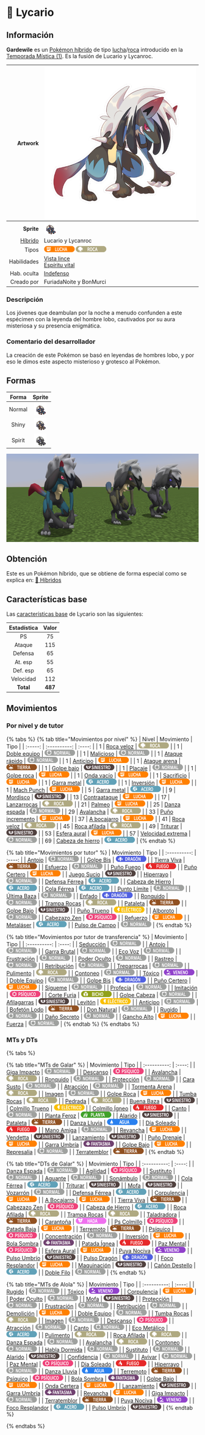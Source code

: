 # 🧬 Lycario

## Información

**Gardewile** es un [Pokémon híbrido](../../funciones/hibridos.md) de tipo [lucha](https://www.wikidex.net/wiki/Tipo_lucha)/[roca](https://www.wikidex.net/wiki/Tipo_roca) introducido en la [Temporada Mística (1)](./). Es la fusión de Lucario y Lycanroc.

|                     **Artwork** | ![Artwork de Lycario](../../images/pokemon/temporada-1/Lycario.png)                                                                                    |
| ------------------------------: | -------------------------------------------------------------------------------------------------------------------------------------- |
|                      **Sprite** | ![Sprite de Lycario](../../images/pokemon/temporada-1/Lycario-sprite.png)                                                          |
| [Híbrido](#) | Lucario y Lycanroc                                                                                                                     |
|                           Tipos | ![Tipo lucha](../../images/pokemon/tipos/tipo_lucha.png) ![Tipo roca](../../images/pokemon/tipos/tipo_roca.png)        |
|                     Habilidades | [Vista lince](https://www.wikidex.net/wiki/Vista_lince)<br>[Espíritu vital](https://www.wikidex.net/wiki/Espíritu_vital) |
|                     Hab. oculta | [Indefenso](https://www.wikidex.net/wiki/Indefenso)                                                                       |
|                      Creado por | FuriadaNoite y BonMurci                                                                                                                |


### Descripción
Los jóvenes que deambulan por la noche a menudo confunden a este espécimen con la leyenda del hombre lobo, cautivados por su aura misteriosa y su presencia enigmática.

### Comentario del desarrollador
La creación de este Pokémon se basó en leyendas de hombres lobo, y por eso le dimos este aspecto misterioso y grotesco al Pokémon.

## Formas

|  Forma |                                            Sprite                                           |
| :----: | :-----------------------------------------------------------------------------------------: |
| Normal |        ![Sprite de Lycario](../../images/pokemon/temporada-1/Lycario-sprite.png)        |
|  Shiny |  ![Sprite de Lycario Shiny](../../images/pokemon/temporada-1/Lycario-sprite-shiny.png)  |
| Spirit | ![Sprite de Lycario Spirit](../../images/pokemon/temporada-1/Lycario-sprite-spirit.png) |

![Formas de Lycario](../../images/pokemon/temporada-1/Lycario-formas.png)

## Obtención

Este es un Pokémon híbrido, que se obtiene de forma especial como se explica en: [🧬 Híbridos](../../funciones/hibridos.md)

## Características base

Las [características base](https://www.wikidex.net/wiki/Caracter%C3%ADsticas) de Lycario son las siguientes:

| Estadística |  Valor  |
| :---------: | :-----: |
|      PS     |    75   |
|    Ataque   |    115   |
|   Defensa   |    65   |
|   At. esp   |   55   |
|   Def. esp  |   65   |
|  Velocidad  |   112   |
|  **Total**  | **487** |

## Movimientos

### Por nivel y de tutor

{% tabs %}
{% tab title="Movimientos por nivel" %}
| Nivel | Movimiento | Tipo |
| :-----: | :----------: | :----: |
| 1 | [Roca veloz](https://www.wikidex.net/wiki/Roca_veloz) | ![tipo roca](../../images/pokemon/tipos/tipo_roca.png) |
| 1 | [Doble equipo](https://www.wikidex.net/wiki/Doble_equipo) | ![tipo normal](../../images/pokemon/tipos/tipo_normal.png) |
| 1 | [Malicioso](https://www.wikidex.net/wiki/Malicioso) | ![tipo normal](../../images/pokemon/tipos/tipo_normal.png) |
| 1 | [Ataque rápido](https://www.wikidex.net/wiki/Ataque_rápido) | ![tipo normal](../../images/pokemon/tipos/tipo_normal.png) |
| 1 | [Anticipo](https://www.wikidex.net/wiki/Anticipo) | ![tipo lucha](../../images/pokemon/tipos/tipo_lucha.png) |
| 1 | [Ataque arena](https://www.wikidex.net/wiki/Ataque_arena) | ![tipo tierra](../../images/pokemon/tipos/tipo_tierra.png) |
| 1 | [Golpe bajo](https://www.wikidex.net/wiki/Golpe_bajo) | ![tipo siniestro](../../images/pokemon/tipos/tipo_siniestro.png) |
| 1 | [Placaje](https://www.wikidex.net/wiki/Placaje) | ![tipo normal](../../images/pokemon/tipos/tipo_normal.png) |
| 1 | [Golpe roca](https://www.wikidex.net/wiki/Golpe_roca) | ![tipo lucha](../../images/pokemon/tipos/tipo_lucha.png) |
| 1 | [Onda vacío](https://www.wikidex.net/wiki/Onda_vacío) | ![tipo lucha](../../images/pokemon/tipos/tipo_lucha.png) |
| 1 | [Sacrificio](https://www.wikidex.net/wiki/Sacrificio) | ![tipo lucha](../../images/pokemon/tipos/tipo_lucha.png) |
| 1 | [Garra metal](https://www.wikidex.net/wiki/Garra_metal) | ![tipo acero](../../images/pokemon/tipos/tipo_acero.png) |
| 1 | [Inversión](https://www.wikidex.net/wiki/Inversión) | ![tipo lucha](../../images/pokemon/tipos/tipo_lucha.png) |
| 1 | [Mach Punch](https://www.wikidex.net/wiki/Mach_Punch) | ![tipo lucha](../../images/pokemon/tipos/tipo_lucha.png) |
| 5 | [Garra metal](https://www.wikidex.net/wiki/Garra_metal) | ![tipo acero](../../images/pokemon/tipos/tipo_acero.png) |
| 9 | [Mordisco](https://www.wikidex.net/wiki/Mordisco) | ![tipo siniestro](../../images/pokemon/tipos/tipo_siniestro.png) |
| 13 | [Contraataque](https://www.wikidex.net/wiki/Contraataque) | ![tipo lucha](../../images/pokemon/tipos/tipo_lucha.png) |
| 17 | [Lanzarrocas](https://www.wikidex.net/wiki/Lanzarrocas) | ![tipo roca](../../images/pokemon/tipos/tipo_roca.png) |
| 21 | [Palmeo](https://www.wikidex.net/wiki/Palmeo) | ![tipo lucha](../../images/pokemon/tipos/tipo_lucha.png) |
| 25 | [Danza espada](https://www.wikidex.net/wiki/Danza_espada) | ![tipo normal](../../images/pokemon/tipos/tipo_normal.png) |
| 29 | [Avalancha](https://www.wikidex.net/wiki/Avalancha) | ![tipo roca](../../images/pokemon/tipos/tipo_roca.png) |
| 33 | [Puño incremento](https://www.wikidex.net/wiki/Puño_incremento) | ![tipo lucha](../../images/pokemon/tipos/tipo_lucha.png) |
| 37 | [A bocajarro](https://www.wikidex.net/wiki/A_bocajarro) | ![tipo lucha](../../images/pokemon/tipos/tipo_lucha.png) |
| 41 | [Roca veloz](https://www.wikidex.net/wiki/Roca_veloz) | ![tipo roca](../../images/pokemon/tipos/tipo_roca.png) |
| 45 | [Roca afilada](https://www.wikidex.net/wiki/Roca_afilada) | ![tipo roca](../../images/pokemon/tipos/tipo_roca.png) |
| 49 | [Triturar](https://www.wikidex.net/wiki/Triturar) | ![tipo siniestro](../../images/pokemon/tipos/tipo_siniestro.png) |
| 53 | [Esfera aural](https://www.wikidex.net/wiki/Esfera_aural) | ![tipo lucha](../../images/pokemon/tipos/tipo_lucha.png) |
| 57 | [Velocidad extrema](https://www.wikidex.net/wiki/Velocidad_extrema) | ![tipo normal](../../images/pokemon/tipos/tipo_normal.png) |
| 69 | [Cabeza de hierro](https://www.wikidex.net/wiki/Cabeza_de_hierro) | ![tipo acero](../../images/pokemon/tipos/tipo_acero.png) |
{% endtab %}

{% tab title="Movimientos por tutor" %}
| Movimiento | Tipo |
| :----------: | :----: |
| [Antojo](https://www.wikidex.net/wiki/Antojo) | ![tipo normal](../../images/pokemon/tipos/tipo_normal.png) |
| [Golpe Bis](https://www.wikidex.net/wiki/Golpe_Bis) | ![tipo dragón](../../images/pokemon/tipos/tipo_dragon.png) |
| [Tierra Viva](https://www.wikidex.net/wiki/Tierra_Viva) | ![tipo tierra](../../images/pokemon/tipos/tipo_tierra.png) |
| [Esfuerzo](https://www.wikidex.net/wiki/Esfuerzo) | ![tipo normal](../../images/pokemon/tipos/tipo_normal.png) |
| [Puño Fuego](https://www.wikidex.net/wiki/Pu%C3%B1o_Fuego) | ![tipo fuego](../../images/pokemon/tipos/tipo_fuego.png) |
| [Puño Certero](https://www.wikidex.net/wiki/Pu%C3%B1o_Certero) | ![tipo lucha](../../images/pokemon/tipos/tipo_lucha.png) |
| [Juego Sucio](https://www.wikidex.net/wiki/Juego_Sucio) | ![tipo siniestro](../../images/pokemon/tipos/tipo_siniestro.png) |
| [Hiperrayo](https://www.wikidex.net/wiki/Hiperrayo) | ![tipo normal](../../images/pokemon/tipos/tipo_normal.png) |
| [Defensa Férrea](https://www.wikidex.net/wiki/Defensa_F%C3%A9rrea) | ![tipo acero](../../images/pokemon/tipos/tipo_acero.png) |
| [Cabeza de Hierro](https://www.wikidex.net/wiki/Cabeza_de_Hierro) | ![tipo acero](../../images/pokemon/tipos/tipo_acero.png) |
| [Cola Férrea](https://www.wikidex.net/wiki/Cola_F%C3%A9rrea) | ![tipo acero](../../images/pokemon/tipos/tipo_acero.png) |
| [Punto Límite](https://www.wikidex.net/wiki/Punto_L%C3%ADmite) | ![tipo normal](../../images/pokemon/tipos/tipo_normal.png) |
| [Última Baza](https://www.wikidex.net/wiki/%C3%9Altima_Baza) | ![tipo normal](../../images/pokemon/tipos/tipo_normal.png) |
| [Enfado](https://www.wikidex.net/wiki/Enfado) | ![tipo dragón](../../images/pokemon/tipos/tipo_dragon.png) |
| [Ronquido](https://www.wikidex.net/wiki/Ronquido) | ![tipo normal](../../images/pokemon/tipos/tipo_normal.png) |
| [Trampa Rocas](https://www.wikidex.net/wiki/Trampa_Rocas) | ![tipo roca](../../images/pokemon/tipos/tipo_roca.png) |
| [Pataleta](https://www.wikidex.net/wiki/Pataleta) | ![tipo tierra](../../images/pokemon/tipos/tipo_tierra.png) |
| [Golpe Bajo](https://www.wikidex.net/wiki/Golpe_Bajo) | ![tipo siniestro](../../images/pokemon/tipos/tipo_siniestro.png) |
| [Puño Trueno](https://www.wikidex.net/wiki/Pu%C3%B1o_Trueno) | ![tipo eléctrico](../../images/pokemon/tipos/tipo_electrico.png) |
| [Alboroto](https://www.wikidex.net/wiki/Alboroto) | ![tipo normal](../../images/pokemon/tipos/tipo_normal.png) |
| [Cabezazo Zen](https://www.wikidex.net/wiki/Cabezazo_Zen) | ![tipo psíquico](../../images/pokemon/tipos/tipo_psiquico.png) |
| [Refuerzo](https://www.wikidex.net/wiki/Refuerzo) | ![tipo lucha](../../images/pokemon/tipos/tipo_lucha.png) |
| [Metaláser](https://www.wikidex.net/wiki/Metal%C3%A1ser) | ![tipo acero](../../images/pokemon/tipos/tipo_acero.png) |
| [Pulso de Campo](https://www.wikidex.net/wiki/Pulso_de_Campo) | ![tipo normal](../../images/pokemon/tipos/tipo_normal.png) |
{% endtab %}

{% tab title="Movimientos por tutor de transferencia" %}
| Movimiento | Tipo |
| :----------: | :----: |
| [Seducción](https://www.wikidex.net/wiki/Seducción) | ![tipo normal](../../images/pokemon/tipos/tipo_normal.png) |
| [Antojo](https://www.wikidex.net/wiki/Antojo) | ![tipo normal](../../images/pokemon/tipos/tipo_normal.png) |
| [Garra Brutal](https://www.wikidex.net/wiki/Garra_Brutal) | ![tipo normal](../../images/pokemon/tipos/tipo_normal.png) |
| [Eco Voz](https://www.wikidex.net/wiki/Eco_Voz) | ![tipo normal](../../images/pokemon/tipos/tipo_normal.png) |
| [Frustración](https://www.wikidex.net/wiki/Frustraci%C3%B3n) | ![tipo normal](../../images/pokemon/tipos/tipo_normal.png) |
| [Poder Oculto](https://www.wikidex.net/wiki/Poder_Oculto) | ![tipo normal](../../images/pokemon/tipos/tipo_normal.png) |
| [Rastreo](https://www.wikidex.net/wiki/Rastreo) | ![tipo normal](../../images/pokemon/tipos/tipo_normal.png) |
| [Retribución](https://www.wikidex.net/wiki/Retribuci%C3%B3n) | ![tipo normal](../../images/pokemon/tipos/tipo_normal.png) |
| [Treparrocas](https://www.wikidex.net/wiki/Treparrocas) | ![tipo normal](../../images/pokemon/tipos/tipo_normal.png) |
| [Pulimento](https://www.wikidex.net/wiki/Pulimento) | ![tipo roca](../../images/pokemon/tipos/tipo_roca.png) |
| [Contoneo](https://www.wikidex.net/wiki/Contoneo) | ![tipo normal](../../images/pokemon/tipos/tipo_normal.png) |
| [Tóxico](https://www.wikidex.net/wiki/T%C3%B3xico) | ![tipo veneno](../../images/pokemon/tipos/tipo_veneno.png) |
| [Doble Equipo](https://www.wikidex.net/wiki/Doble_Equipo) | ![tipo normal](../../images/pokemon/tipos/tipo_normal.png) |
| [Golpe Bis](https://www.wikidex.net/wiki/Golpe_Bis) | ![tipo dragón](../../images/pokemon/tipos/tipo_dragon.png) |
| [Puño Certero](https://www.wikidex.net/wiki/Pu%C3%B1o_Certero) | ![tipo lucha](../../images/pokemon/tipos/tipo_lucha.png) |
| [Sígueme](https://www.wikidex.net/wiki/S%C3%ADgueme) | ![tipo normal](../../images/pokemon/tipos/tipo_normal.png) |
| [Profecía](https://www.wikidex.net/wiki/Profec%C3%ADa) | ![tipo normal](../../images/pokemon/tipos/tipo_normal.png) |
| [Imitación](https://www.wikidex.net/wiki/Imitaci%C3%B3n) | ![tipo psíquico](../../images/pokemon/tipos/tipo_psiquico.png) |
| [Corte Furia](https://www.wikidex.net/wiki/Corte_Furia) | ![tipo bicho](../../images/pokemon/tipos/tipo_bicho.png) |
| [Golpe Cabeza](https://www.wikidex.net/wiki/Golpe_Cabeza) | ![tipo normal](../../images/pokemon/tipos/tipo_normal.png) |
| [Afilagarras](https://www.wikidex.net/wiki/Afilagarras) | ![tipo siniestro](../../images/pokemon/tipos/tipo_siniestro.png) |
| [Levitón](https://www.wikidex.net/wiki/Levit%C3%B3n) | ![tipo eléctrico](../../images/pokemon/tipos/tipo_electrico.png) |
| [Anticipo](https://www.wikidex.net/wiki/Anticipo) | ![tipo normal](../../images/pokemon/tipos/tipo_normal.png) |
| [Bofetón Lodo](https://www.wikidex.net/wiki/Bofet%C3%B3n_Lodo) | ![tipo tierra](../../images/pokemon/tipos/tipo_tierra.png) |
| [Don Natural](https://www.wikidex.net/wiki/Don_Natural) | ![tipo normal](../../images/pokemon/tipos/tipo_normal.png) |
| [Rugido](https://www.wikidex.net/wiki/Rugido) | ![tipo normal](../../images/pokemon/tipos/tipo_normal.png) |
| [Daño Secreto](https://www.wikidex.net/wiki/Da%C3%B1o_Secreto) | ![tipo normal](../../images/pokemon/tipos/tipo_normal.png) |
| [Gancho Alto](https://www.wikidex.net/wiki/Gancho_Alto) | ![tipo lucha](../../images/pokemon/tipos/tipo_lucha.png) |
| [Fuerza](https://www.wikidex.net/wiki/Fuerza) | ![tipo normal](../../images/pokemon/tipos/tipo_normal.png) |
{% endtab %}
{% endtabs %}

### MTs y DTs
{% tabs %}

{% tab title="MTs de Galar" %}
| Movimiento | Tipo |
| :----------: | :----: |
| [Giga Impacto](https://www.wikidex.net/wiki/Giga_Impacto) | ![tipo normal](../../images/pokemon/tipos/tipo_normal.png) |
| [Descanso](https://www.wikidex.net/wiki/Descanso) | ![tipo psíquico](../../images/pokemon/tipos/tipo_psiquico.png) |
| [Avalancha](https://www.wikidex.net/wiki/Avalancha) | ![tipo roca](../../images/pokemon/tipos/tipo_roca.png) |
| [Ronquido](https://www.wikidex.net/wiki/Ronquido) | ![tipo normal](../../images/pokemon/tipos/tipo_normal.png) |
| [Protección](https://www.wikidex.net/wiki/Protecci%C3%B3n) | ![tipo normal](../../images/pokemon/tipos/tipo_normal.png) |
| [Cara Susto](https://www.wikidex.net/wiki/Cara_Susto) | ![tipo normal](../../images/pokemon/tipos/tipo_normal.png) |
| [Atracción](https://www.wikidex.net/wiki/Atracci%C3%B3n) | ![tipo normal](../../images/pokemon/tipos/tipo_normal.png) |
| [Tormenta Arena](https://www.wikidex.net/wiki/Tormenta_Arena) | ![tipo roca](../../images/pokemon/tipos/tipo_roca.png) |
| [Imagen](https://www.wikidex.net/wiki/Imagen) | ![tipo normal](../../images/pokemon/tipos/tipo_normal.png) |
| [Golpe Roca](https://www.wikidex.net/wiki/Golpe_Roca) | ![tipo lucha](../../images/pokemon/tipos/tipo_lucha.png) |
| [Tumba Rocas](https://www.wikidex.net/wiki/Tumba_Rocas) | ![tipo roca](../../images/pokemon/tipos/tipo_roca.png) |
| [Pedrada](https://www.wikidex.net/wiki/Pedrada) | ![tipo roca](../../images/pokemon/tipos/tipo_roca.png) |
| [Buena Baza](https://www.wikidex.net/wiki/Buena_Baza) | ![tipo siniestro](../../images/pokemon/tipos/tipo_siniestro.png) |
| [Colmillo Trueno](https://www.wikidex.net/wiki/Colmillo_Trueno) | ![tipo eléctrico](../../images/pokemon/tipos/tipo_electrico.png) |
| [Colmillo Ígneo](https://www.wikidex.net/wiki/Colmillo_%C3%8Dgneo) | ![tipo fuego](../../images/pokemon/tipos/tipo_fuego.png) |
| [Canto](https://www.wikidex.net/wiki/Canto) | ![tipo normal](../../images/pokemon/tipos/tipo_normal.png) |
| [Planta Feroz](https://www.wikidex.net/wiki/Planta_Feroz) | ![tipo planta](../../images/pokemon/tipos/tipo_planta.png) |
| [Alarido](https://www.wikidex.net/wiki/Alarido) | ![tipo siniestro](../../images/pokemon/tipos/tipo_siniestro.png) |
| [Pataleta](https://www.wikidex.net/wiki/Pataleta) | ![tipo tierra](../../images/pokemon/tipos/tipo_tierra.png) |
| [Danza Lluvia](https://www.wikidex.net/wiki/Danza_Lluvia) | ![tipo agua](../../images/pokemon/tipos/tipo_agua.png) |
| [Día Soleado](https://www.wikidex.net/wiki/D%C3%ADa_Soleado) | ![tipo fuego](../../images/pokemon/tipos/tipo_fuego.png) |
| [Mano Amiga](https://www.wikidex.net/wiki/Mano_Amiga) | ![tipo normal](../../images/pokemon/tipos/tipo_normal.png) |
| [Revancha](https://www.wikidex.net/wiki/Revancha) | ![tipo lucha](../../images/pokemon/tipos/tipo_lucha.png) |
| [Vendetta](https://www.wikidex.net/wiki/Vendetta) | ![tipo siniestro](../../images/pokemon/tipos/tipo_siniestro.png) |
| [Lanzamiento](https://www.wikidex.net/wiki/Lanzamiento) | ![tipo siniestro](../../images/pokemon/tipos/tipo_siniestro.png) |
| [Puño Drenaje](https://www.wikidex.net/wiki/Pu%C3%B1o_Drenaje) | ![tipo lucha](../../images/pokemon/tipos/tipo_lucha.png) |
| [Garra Umbría](https://www.wikidex.net/wiki/Garra_Umbr%C3%ADa) | ![tipo fantasma](../../images/pokemon/tipos/tipo_fantasma.png) |
| [Golpe Bajo](https://www.wikidex.net/wiki/Golpe_Bajo) | ![tipo lucha](../../images/pokemon/tipos/tipo_lucha.png) |
| [Represalia](https://www.wikidex.net/wiki/Represalia) | ![tipo normal](../../images/pokemon/tipos/tipo_normal.png) |
| [Terratemblor](https://www.wikidex.net/wiki/Terratemblor) | ![tipo tierra](../../images/pokemon/tipos/tipo_tierra.png) |
{% endtab %}

{% tab title="DTs de Galar" %}
| Movimiento | Tipo |
| :----------: | :----: |
| [Danza Espada](https://www.wikidex.net/wiki/Danza_Espada) | ![tipo normal](../../images/pokemon/tipos/tipo_normal.png) |
| [Agilidad](https://www.wikidex.net/wiki/Agilidad) | ![tipo psíquico](../../images/pokemon/tipos/tipo_psiquico.png) |
| [Sustituto](https://www.wikidex.net/wiki/Sustituto) | ![tipo normal](../../images/pokemon/tipos/tipo_normal.png) |
| [Aguante](https://www.wikidex.net/wiki/Aguante) | ![tipo normal](../../images/pokemon/tipos/tipo_normal.png) |
| [Sonámbulo](https://www.wikidex.net/wiki/Son%C3%A1mbulo) | ![tipo normal](../../images/pokemon/tipos/tipo_normal.png) |
| [Cola Férrea](https://www.wikidex.net/wiki/Cola_F%C3%A9rrea) | ![tipo acero](../../images/pokemon/tipos/tipo_acero.png) |
| [Triturar](https://www.wikidex.net/wiki/Triturar) | ![tipo siniestro](../../images/pokemon/tipos/tipo_siniestro.png) |
| [Mofa](https://www.wikidex.net/wiki/Mofa) | ![tipo siniestro](../../images/pokemon/tipos/tipo_siniestro.png) |
| [Vozarrón](https://www.wikidex.net/wiki/Vozarr%C3%B3n) | ![tipo normal](../../images/pokemon/tipos/tipo_normal.png) |
| [Defensa Férrea](https://www.wikidex.net/wiki/Defensa_F%C3%A9rrea) | ![tipo acero](../../images/pokemon/tipos/tipo_acero.png) |
| [Corpulencia](https://www.wikidex.net/wiki/Corpulencia) | ![tipo lucha](../../images/pokemon/tipos/tipo_lucha.png) |
| [A Bocajarro](https://www.wikidex.net/wiki/A_Bocajarro) | ![tipo lucha](../../images/pokemon/tipos/tipo_lucha.png) |
| [Tierra Viva](https://www.wikidex.net/wiki/Tierra_Viva) | ![tipo tierra](../../images/pokemon/tipos/tipo_tierra.png) |
| [Cabezazo Zen](https://www.wikidex.net/wiki/Cabezazo_Zen) | ![tipo psíquico](../../images/pokemon/tipos/tipo_psiquico.png) |
| [Cabeza de Hierro](https://www.wikidex.net/wiki/Cabeza_de_Hierro) | ![tipo acero](../../images/pokemon/tipos/tipo_acero.png) |
| [Roca Afilada](https://www.wikidex.net/wiki/Roca_Afilada) | ![tipo roca](../../images/pokemon/tipos/tipo_roca.png) |
| [Trampa Rocas](https://www.wikidex.net/wiki/Trampa_Rocas) | ![tipo roca](../../images/pokemon/tipos/tipo_roca.png) |
| [Taladradora](https://www.wikidex.net/wiki/Taladradora) | ![tipo tierra](../../images/pokemon/tipos/tipo_tierra.png) |
| [Carantoña](https://www.wikidex.net/wiki/Caranto%C3%B1a) | ![tipo hada](../../images/pokemon/tipos/tipo_hada.png) |
| [Ps Colmillo](https://www.wikidex.net/wiki/Ps_colmillo) | ![tipo psíquico](../../images/pokemon/tipos/tipo_psiquico.png) |
| [Patada Baja](https://www.wikidex.net/wiki/Patada_Baja) | ![tipo lucha](../../images/pokemon/tipos/tipo_lucha.png) |
| [Terremoto](https://www.wikidex.net/wiki/Terremoto) | ![tipo tierra](../../images/pokemon/tipos/tipo_tierra.png) |
| [Psíquico](https://www.wikidex.net/wiki/Ps%C3%ADquico) | ![tipo psíquico](../../images/pokemon/tipos/tipo_psiquico.png) |
| [Concentración](https://www.wikidex.net/wiki/Concentraci%C3%B3n) | ![tipo normal](../../images/pokemon/tipos/tipo_normal.png) |
| [Inversión](https://www.wikidex.net/wiki/Inversi%C3%B3n) | ![tipo lucha](../../images/pokemon/tipos/tipo_lucha.png) |
| [Bola Sombra](https://www.wikidex.net/wiki/Bola_Sombra) | ![tipo fantasma](../../images/pokemon/tipos/tipo_fantasma.png) |
| [Patada Ígnea](https://www.wikidex.net/wiki/Patada_%C3%8Dgnea) | ![tipo fuego](../../images/pokemon/tipos/tipo_fuego.png) |
| [Paz Mental](https://www.wikidex.net/wiki/Paz_Mental) | ![tipo psíquico](../../images/pokemon/tipos/tipo_psiquico.png) |
| [Esfera Aural](https://www.wikidex.net/wiki/Esfera_Aural) | ![tipo lucha](../../images/pokemon/tipos/tipo_lucha.png) |
| [Puya Nociva](https://www.wikidex.net/wiki/Puya_Nociva) | ![tipo veneno](../../images/pokemon/tipos/tipo_veneno.png) |
| [Pulso Umbrío](https://www.wikidex.net/wiki/Pulso_Umbr%C3%ADo) | ![tipo siniestro](../../images/pokemon/tipos/tipo_siniestro.png) |
| [Pulso Dragón](https://www.wikidex.net/wiki/Pulso_Drag%C3%B3n) | ![tipo dragón](../../images/pokemon/tipos/tipo_dragon.png) |
| [Foco Resplandor](https://www.wikidex.net/wiki/Foco_Resplandor) | ![tipo lucha](../../images/pokemon/tipos/tipo_lucha.png) |
| [Maquinación](https://www.wikidex.net/wiki/Maquinaci%C3%B3n) | ![tipo siniestro](../../images/pokemon/tipos/tipo_siniestro.png) |
| [Cañón Destello](https://www.wikidex.net/wiki/Ca%C3%B1%C3%B3n_Destello) | ![tipo acero](../../images/pokemon/tipos/tipo_acero.png) |
| [Doble Filo](https://www.wikidex.net/wiki/Doble_Filo) | ![tipo normal](../../images/pokemon/tipos/tipo_normal.png) |
{% endtab %}

{% tab title="MTs de Alola" %}
| Movimiento | Tipo |
| :----------: | :----: |
| [Rugido](https://www.wikidex.net/wiki/Rugido) | ![tipo normal](../../images/pokemon/tipos/tipo_normal.png) |
| [Tóxico](https://www.wikidex.net/wiki/T%C3%B3xico) | ![tipo veneno](../../images/pokemon/tipos/tipo_veneno.png) |
| [Corpulencia](https://www.wikidex.net/wiki/Corpulencia) | ![tipo lucha](../../images/pokemon/tipos/tipo_lucha.png) |
| [Poder Oculto](https://www.wikidex.net/wiki/Poder_Oculto) | ![tipo normal](../../images/pokemon/tipos/tipo_normal.png) |
| [Mofa](https://www.wikidex.net/wiki/Mofa) | ![tipo siniestro](../../images/pokemon/tipos/tipo_siniestro.png) |
| [Protección](https://www.wikidex.net/wiki/Protecci%C3%B3n) | ![tipo normal](../../images/pokemon/tipos/tipo_normal.png) |
| [Frustración](https://www.wikidex.net/wiki/Frustraci%C3%B3n) | ![tipo normal](../../images/pokemon/tipos/tipo_normal.png) |
| [Retribución](https://www.wikidex.net/wiki/Retribuci%C3%B3n) | ![tipo normal](../../images/pokemon/tipos/tipo_normal.png) |
| [Demolición](https://www.wikidex.net/wiki/Demolici%C3%B3n) | ![tipo lucha](../../images/pokemon/tipos/tipo_lucha.png) |
| [Doble Equipo](https://www.wikidex.net/wiki/Doble_Equipo) | ![tipo normal](../../images/pokemon/tipos/tipo_normal.png) |
| [Tumba Rocas](https://www.wikidex.net/wiki/Tumba_Rocas) | ![tipo roca](../../images/pokemon/tipos/tipo_roca.png) |
| [Imagen](https://www.wikidex.net/wiki/Imagen) | ![tipo normal](../../images/pokemon/tipos/tipo_normal.png) |
| [Descanso](https://www.wikidex.net/wiki/Descanso) | ![tipo psíquico](../../images/pokemon/tipos/tipo_psiquico.png) |
| [Atracción](https://www.wikidex.net/wiki/Atracci%C3%B3n) | ![tipo normal](../../images/pokemon/tipos/tipo_normal.png) |
| [Canto](https://www.wikidex.net/wiki/Canto) | ![tipo normal](../../images/pokemon/tipos/tipo_normal.png) |
| [Eco Metálico](https://www.wikidex.net/wiki/Eco_Met%C3%A1lico) | ![tipo acero](../../images/pokemon/tipos/tipo_acero.png) |
| [Pulimento](https://www.wikidex.net/wiki/Pulimento) | ![tipo roca](../../images/pokemon/tipos/tipo_roca.png) |
| [Roca Afilada](https://www.wikidex.net/wiki/Roca_Afilada) | ![tipo roca](../../images/pokemon/tipos/tipo_roca.png) |
| [Danza Espada](https://www.wikidex.net/wiki/Danza_Espada) | ![tipo normal](../../images/pokemon/tipos/tipo_normal.png) |
| [Avalancha](https://www.wikidex.net/wiki/Avalancha) | ![tipo roca](../../images/pokemon/tipos/tipo_roca.png) |
| [Contoneo](https://www.wikidex.net/wiki/Contoneo) | ![tipo normal](../../images/pokemon/tipos/tipo_normal.png) |
| [Habla Dormida](https://www.wikidex.net/wiki/Habla_Dormida) | ![tipo normal](../../images/pokemon/tipos/tipo_normal.png) |
| [Sustituto](https://www.wikidex.net/wiki/Sustituto) | ![tipo normal](../../images/pokemon/tipos/tipo_normal.png) |
| [Alarido](https://www.wikidex.net/wiki/Alarido) | ![tipo siniestro](../../images/pokemon/tipos/tipo_siniestro.png) |
| [Confidencia](https://www.wikidex.net/wiki/Confidencia) | ![tipo normal](../../images/pokemon/tipos/tipo_normal.png) |
| [Avivar](https://www.wikidex.net/wiki/Avivar) | ![tipo normal](../../images/pokemon/tipos/tipo_normal.png) |
| [Paz Mental](https://www.wikidex.net/wiki/Paz_Mental) | ![tipo psíquico](../../images/pokemon/tipos/tipo_psiquico.png) |
| [Día Soleado](https://www.wikidex.net/wiki/D%C3%ADa_Soleado) | ![tipo fuego](../../images/pokemon/tipos/tipo_fuego.png) |
| [Hiperrayo](https://www.wikidex.net/wiki/Hiperrayo) | ![tipo normal](../../images/pokemon/tipos/tipo_normal.png) |
| [Danza Lluvia](https://www.wikidex.net/wiki/Danza_Lluvia) | ![tipo agua](../../images/pokemon/tipos/tipo_agua.png) |
| [Terremoto](https://www.wikidex.net/wiki/Terremoto) | ![tipo tierra](../../images/pokemon/tipos/tipo_tierra.png) |
| [Psíquico](https://www.wikidex.net/wiki/Ps%C3%ADquico) | ![tipo psíquico](../../images/pokemon/tipos/tipo_psiquico.png) |
| [Bola Sombra](https://www.wikidex.net/wiki/Bola_Sombra) | ![tipo fantasma](../../images/pokemon/tipos/tipo_fantasma.png) |
| [Golpe Bajo](https://www.wikidex.net/wiki/Golpe_Bajo) | ![tipo lucha](../../images/pokemon/tipos/tipo_lucha.png) |
| [Onda Certera](https://www.wikidex.net/wiki/Onda_Certera) | ![tipo lucha](../../images/pokemon/tipos/tipo_lucha.png) |
| [Lanzamiento](https://www.wikidex.net/wiki/Lanzamiento) | ![tipo siniestro](../../images/pokemon/tipos/tipo_siniestro.png) |
| [Garra Umbría](https://www.wikidex.net/wiki/Garra_Umbr%C3%ADa) | ![tipo fantasma](../../images/pokemon/tipos/tipo_fantasma.png) |
| [Revancha](https://www.wikidex.net/wiki/Revancha) | ![tipo lucha](../../images/pokemon/tipos/tipo_lucha.png) |
| [Giga Impacto](https://www.wikidex.net/wiki/Giga_Impacto) | ![tipo normal](../../images/pokemon/tipos/tipo_normal.png) |
| [Terratemblor](https://www.wikidex.net/wiki/Terratemblor) | ![tipo tierra](../../images/pokemon/tipos/tipo_tierra.png) |
| [Puya Nociva](https://www.wikidex.net/wiki/Puya_Nociva) | ![tipo veneno](../../images/pokemon/tipos/tipo_veneno.png) |
| [Foco Resplandor](https://www.wikidex.net/wiki/Foco_Resplandor) | ![tipo acero](../../images/pokemon/tipos/tipo_acero.png) |
| [Pulso Umbrío](https://www.wikidex.net/wiki/Pulso_Umbr%C3%ADo) | ![tipo siniestro](../../images/pokemon/tipos/tipo_siniestro.png) |
{% endtab %}

{% endtabs %}
